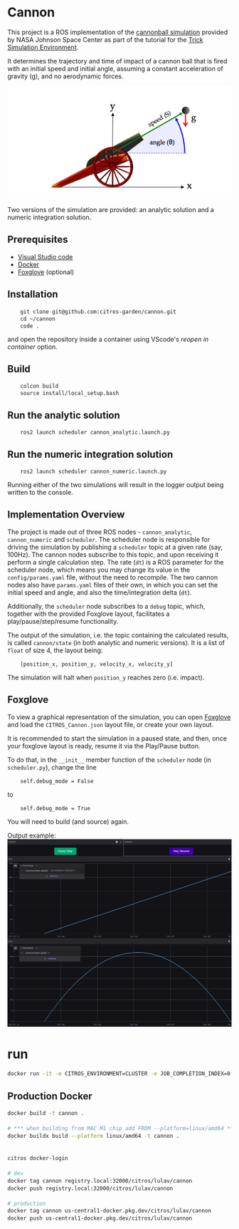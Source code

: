 # Cannon
 
This project is a ROS implementation of the [cannonball simulation](https://nasa.github.io/trick/tutorial/ATutASimpleSim) provided by NASA Johnson Space Center as part of the tutorial for the 
[Trick Simulation Environment](https://nasa.github.io/trick/).

It determines the trajectory and time of impact of a cannon ball that is fired with an initial speed and initial angle, assuming a constant acceleration of gravity (g), and no aerodynamic forces.

![Cannonball](CannonInit.png "Cannonball")

Two versions of the simulation are provided: an analytic solution and a numeric integration solution.

## Prerequisites

- [Visual Studio code](https://code.visualstudio.com/download)
- [Docker](https://www.docker.com/)
- [Foxglove](https://foxglove.dev/) (optional)

## Installation

        git clone git@github.com:citros-garden/cannon.git
        cd ~/cannon
        code .
and open the repository inside a container using VScode's *reopen in container* option.

## Build 
        colcon build
        source install/local_setup.bash

## Run the analytic solution
        ros2 launch scheduler cannon_analytic.launch.py

## Run the numeric integration solution
        ros2 launch scheduler cannon_numeric.launch.py


Running either of the two simulations will result in the logger output being written to the console.

## Implementation Overview
The project is made out of three ROS nodes - `cannon_analytic`, `cannon_numeric` and `scheduler`. The scheduler node is responsible for driving the simulation by publishing a `scheduler` topic at a given rate (say, 100Hz). The cannon nodes subscribe to this topic, and upon receiving it perform a single calculation step. The rate (`dt`) is a ROS parameter for the scheduler node, which means you may change its value in the `config/params.yaml` file, without the need to recompile. The two cannon nodes also have `params.yaml` files of their own, in which you can set the initial speed and angle, and also the time/integration delta (`dt`).

Additionally, the `scheduler` node subscribes to a `debug` topic, which, together with the provided Foxglove layout, facilitates a play/pause/step/resume functionality.

The output of the simulation, i.e. the topic containing the calculated results, is called `cannon/state` (in both analytic and numeric versions). It is a list of `float` of size 4, the layout being:
        
        [position_x, position_y, velocity_x, velocity_y]

The simulation will halt when `position_y` reaches zero (i.e. impact).

## Foxglove
To view a graphical representation of the simulation, you can open [Foxglove](https://foxglove.dev/) and load the `CITROS_Cannon.json` layout file, or create your own layout.

It is recommended to start the simulation in a paused state, and then, once your foxglove layout is ready, resume it via the Play/Pause button. 

To do that, in the `__init__` member function of the `scheduler` node (in `scheduler.py`), change the line

        self.debug_mode = False

to

        self.debug_mode = True
You will need to build (and source) again.

Output example:
![Foxglove screenshot](foxglove_screenshot.png)






# run

```bash
docker run -it -e CITROS_ENVIRONMENT=CLUSTER -e JOB_COMPLETION_INDEX=0 -e CITROS_DOMAIN=dev1.citros.io --mount type=bind,source="$(pwd)"/.citros/auth,target=/root/.citros/auth,readonly cannon citros run -b a519b502-e275-4ccc-90d7-9a2f6163c8d8 -i JOB_COMPLETION_INDEX -n "name" -m "message" -v -d
```

## Production Docker
```bash
docker build -t cannon .

# *** when building from MAC M1 chip add FROM --platform=linux/amd64 ***
docker buildx build --platform linux/amd64 -t cannon .   


citros docker-login

# dev
docker tag cannon registry.local:32000/citros/lulav/cannon
docker push registry.local:32000/citros/lulav/cannon

# production
docker tag cannon us-central1-docker.pkg.dev/citros/lulav/cannon
docker push us-central1-docker.pkg.dev/citros/lulav/cannon
```